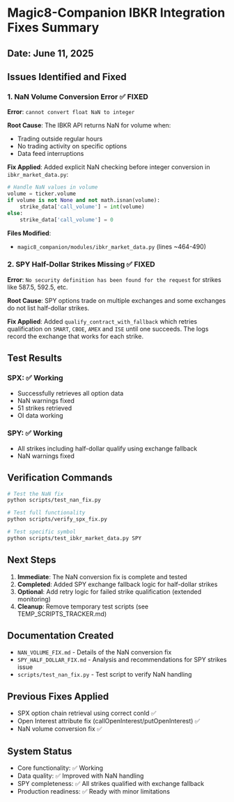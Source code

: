 # Magic8-Companion IBKR Integration Fixes Summary

## Date: June 11, 2025

## Issues Identified and Fixed

### 1. NaN Volume Conversion Error ✅ FIXED

**Error**: `cannot convert float NaN to integer`

**Root Cause**: The IBKR API returns NaN for volume when:
- Trading outside regular hours
- No trading activity on specific options
- Data feed interruptions

**Fix Applied**: Added explicit NaN checking before integer conversion in `ibkr_market_data.py`:
```python
# Handle NaN values in volume
volume = ticker.volume
if volume is not None and not math.isnan(volume):
    strike_data['call_volume'] = int(volume)
else:
    strike_data['call_volume'] = 0
```

**Files Modified**:
- `magic8_companion/modules/ibkr_market_data.py` (lines ~464-490)

### 2. SPY Half-Dollar Strikes Missing ✅ FIXED

**Error**: `No security definition has been found for the request` for strikes like 587.5, 592.5, etc.

**Root Cause**: SPY options trade on multiple exchanges and some exchanges do not list half-dollar strikes.

**Fix Applied**: Added `qualify_contract_with_fallback` which retries qualification on
`SMART`, `CBOE`, `AMEX` and `ISE` until one succeeds.  The logs record the exchange that works for each strike.

## Test Results

### SPX: ✅ Working
- Successfully retrieves all option data
- NaN warnings fixed
- 51 strikes retrieved
- OI data working

### SPY: ✅ Working
- All strikes including half-dollar qualify using exchange fallback
- NaN warnings fixed

## Verification Commands

```bash
# Test the NaN fix
python scripts/test_nan_fix.py

# Test full functionality
python scripts/verify_spx_fix.py

# Test specific symbol
python scripts/test_ibkr_market_data.py SPY
```

## Next Steps

1. **Immediate**: The NaN conversion fix is complete and tested
2. **Completed**: Added SPY exchange fallback logic for half-dollar strikes
3. **Optional**: Add retry logic for failed strike qualification (extended monitoring)
4. **Cleanup**: Remove temporary test scripts (see TEMP_SCRIPTS_TRACKER.md)

## Documentation Created

- `NAN_VOLUME_FIX.md` - Details of the NaN conversion fix
- `SPY_HALF_DOLLAR_FIX.md` - Analysis and recommendations for SPY strikes issue
- `scripts/test_nan_fix.py` - Test script to verify NaN handling

## Previous Fixes Applied
- SPX option chain retrieval using correct conId ✅
- Open Interest attribute fix (callOpenInterest/putOpenInterest) ✅
- NaN volume conversion fix ✅

## System Status
- Core functionality: ✅ Working
- Data quality: ✅ Improved with NaN handling
- SPY completeness: ✅ All strikes qualified with exchange fallback
- Production readiness: ✅ Ready with minor limitations
